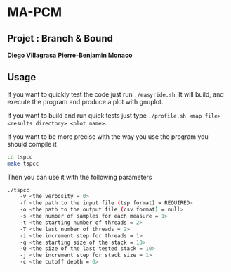 # MA-PCM

## Projet : Branch & Bound

**Diego Villagrasa**
**Pierre-Benjamin Monaco**

## Usage

If you want to quickly test the code just run `./easyride.sh`. It will build, and execute the program and produce a plot with gnuplot.

If you want to build and run quick tests just type `./profile.sh <map file> <results directory> <plot name>`.

If you want to be more precise with the way you use the program you should compile it

```sh
cd tspcc
make tspcc
```

Then you can use it with the following parameters

```sh
./tspcc
    -v <the verbosity = 0>
    -f <the path to the input file (tsp format) = REQUIRED>
    -o <the path to the output file (csv format) = null>
    -s <the number of samples for each measure = 1>
    -t <the starting number of threads = 2>
    -T <the last number of threads = 2>
    -i <the increment step for threads = 1>
    -q <the starting size of the stack = 10>
    -Q <the size of the last tested stack = 10>
    -j <the increment step for stack size = 1>
    -c <the cutoff depth = 0>
```
